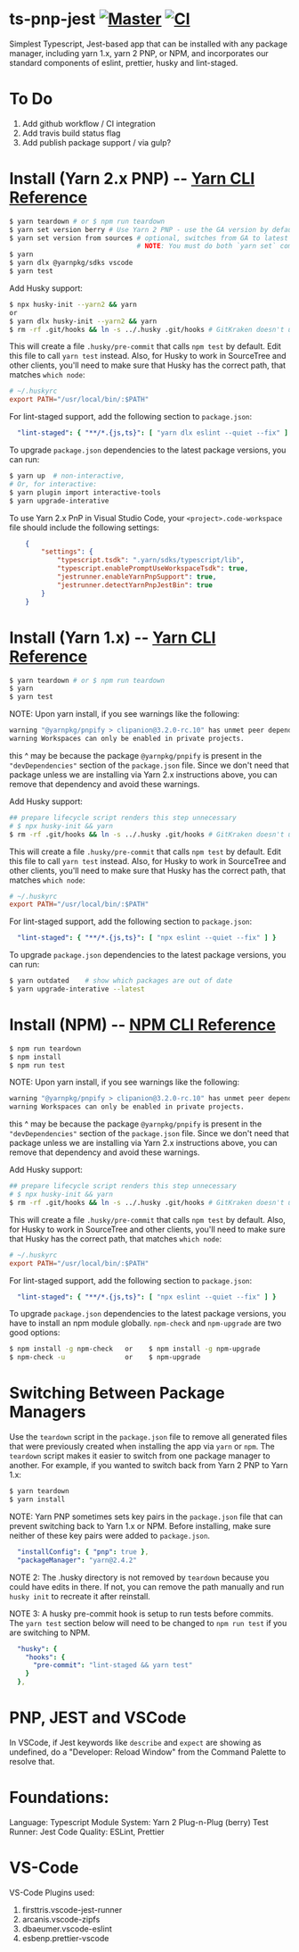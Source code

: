 # ts-pnp-jest [![Master](https://github.com/baselinejs/ts-pnp-jest/actions/workflows/master.yml/badge.svg)](https://github.com/baselinejs/ts-pnp-jest/actions/workflows/master.yml) [![CI](https://github.com/baselinejs/ts-pnp-jest/actions/workflows/ci.yml/badge.svg)](https://github.com/baselinejs/ts-pnp-jest/actions/workflows/ci.yml)

Simplest Typescript, Jest-based app that can be installed with any package manager, including yarn 1.x, yarn 2 PNP, or NPM, and incorporates our standard components of eslint, prettier, husky and lint-staged.

# To Do

1. Add github workflow / CI integration
2. Add travis build status flag
3. Add publish package support / via gulp?

# Install (Yarn 2.x PNP)  --  [Yarn CLI Reference](https://yarnpkg.com/getting-started/migration#cli-commands)

```bash
$ yarn teardown # or $ npm run teardown
$ yarn set version berry # Use Yarn 2 PNP - use the GA version by default
$ yarn set version from sources # optional, switches from GA to latest version.
                                # NOTE: You must do both `yarn set` commands to get latest version
$ yarn
$ yarn dlx @yarnpkg/sdks vscode
$ yarn test
```
Add Husky support:
```bash
$ npx husky-init --yarn2 && yarn
or
$ yarn dlx husky-init --yarn2 && yarn
$ rm -rf .git/hooks && ln -s ../.husky .git/hooks # GitKraken doesn't use respect Git's core.hooksPath setting
```

This will create a file `.husky/pre-commit` that calls `npm test` by default. Edit this file to call `yarn test` instead. Also, for Husky to work in SourceTree and other clients, you'll need to make sure that Husky has the correct path, that matches `which node`:

```rc
# ~/.huskyrc
export PATH="/usr/local/bin/:$PATH"
```
For lint-staged support, add the following section to `package.json`:
```yml
  "lint-staged": { "**/*.{js,ts}": [ "yarn dlx eslint --quiet --fix" ] }
```

To upgrade `package.json` dependencies to the latest package versions, you can run:

```bash
$ yarn up  # non-interactive,
# Or, for interactive:
$ yarn plugin import interactive-tools
$ yarn upgrade-interative
```

To use Yarn 2.x PnP in Visual Studio Code, your `<project>.code-workspace` file should include the following settings:

```json
    {
        "settings": {
            "typescript.tsdk": ".yarn/sdks/typescript/lib",
            "typescript.enablePromptUseWorkspaceTsdk": true,
            "jestrunner.enableYarnPnpSupport": true,
            "jestrunner.detectYarnPnpJestBin": true
        }
    }
```

# Install (Yarn 1.x)  --  [Yarn CLI Reference](https://yarnpkg.com/getting-started/migration#cli-commands)

```bash
$ yarn teardown # or $ npm run teardown
$ yarn
$ yarn test
```
NOTE: Upon yarn install, if you see warnings like the following:
```bash
warning "@yarnpkg/pnpify > clipanion@3.2.0-rc.10" has unmet peer dependency "typanion@*".
warning Workspaces can only be enabled in private projects.
```
this ^ may be because the package `@yarnpkg/pnpify` is present in the `"devDependencies"` section of the `package.json` file.
Since we don't need that package unless we are installing via Yarn 2.x instructions above, you can remove that dependency
and avoid these warnings.

Add Husky support:
```bash
## prepare lifecycle script renders this step unnecessary
# $ npx husky-init && yarn 
$ rm -rf .git/hooks && ln -s ../.husky .git/hooks # GitKraken doesn't use respect Git's core.hooksPath setting
```

This will create a file `.husky/pre-commit` that calls `npm test` by default. Edit this file to call `yarn test` instead. Also, for Husky to work in SourceTree and other clients, you'll need to make sure that Husky has the correct path, that matches `which node`:

```rc
# ~/.huskyrc
export PATH="/usr/local/bin/:$PATH"
```
For lint-staged support, add the following section to `package.json`:
```yml
  "lint-staged": { "**/*.{js,ts}": [ "npx eslint --quiet --fix" ] }
```

To upgrade `package.json` dependencies to the latest package versions, you can run:

```bash
$ yarn outdated    # show which packages are out of date
$ yarn upgrade-interative --latest
```

# Install (NPM)  --  [NPM CLI Reference](https://docs.npmjs.com/cli/v8/commands)

```bash
$ npm run teardown
$ npm install
$ npm run test
```
NOTE: Upon yarn install, if you see warnings like the following:
```bash
warning "@yarnpkg/pnpify > clipanion@3.2.0-rc.10" has unmet peer dependency "typanion@*".
warning Workspaces can only be enabled in private projects.
```
this ^ may be because the package `@yarnpkg/pnpify` is present in the `"devDependencies"` section of the `package.json` file.
Since we don't need that package unless we are installing via Yarn 2.x instructions above, you can remove that dependency
and avoid these warnings.

Add Husky support:
```bash
## prepare lifecycle script renders this step unnecessary
# $ npx husky-init && yarn 
$ rm -rf .git/hooks && ln -s ../.husky .git/hooks # GitKraken doesn't use respect Git's core.hooksPath setting
```

This will create a file `.husky/pre-commit` that calls `npm test` by default. Also, for Husky to work in SourceTree and other clients, you'll need to make sure that Husky has the correct path, that matches `which node`:

```rc
# ~/.huskyrc
export PATH="/usr/local/bin/:$PATH"
```
For lint-staged support, add the following section to `package.json`:
```yml
  "lint-staged": { "**/*.{js,ts}": [ "npx eslint --quiet --fix" ] }
```
To upgrade `package.json` dependencies to the latest package versions, you have to install an npm module globally. `npm-check` and `npm-upgrade` are two good options:

```bash
$ npm install -g npm-check   or    $ npm install -g npm-upgrade
$ npm-check -u               or    $ npm-upgrade
```

# Switching Between Package Managers

Use the `teardown` script in the `package.json` file to remove all generated files that were previously created when installing the app via `yarn` or `npm`. The `teardown` script makes it easier to switch from one package manager to another.  For example, if you wanted to switch back from Yarn 2 PNP to Yarn 1.x:

```bash
$ yarn teardown
$ yarn install
```

NOTE: Yarn PNP sometimes sets key pairs in the `package.json` file that can prevent switching back to Yarn 1.x or NPM. Before installing, make sure neither of these key pairs were added to `package.json`.

```yml
  "installConfig": { "pnp": true },
  "packageManager": "yarn@2.4.2"
```


NOTE 2: The .husky directory is not removed by `teardown` because you could have edits in there. If not, you can remove the path manually and run `husky init` to recreate it after reinstall.

NOTE 3: A husky pre-commit hook is setup to run tests before commits. The `yarn test` section below will need to be changed to `npm run test` if you are switching to NPM.

```yml
  "husky": {
    "hooks": {
      "pre-commit": "lint-staged && yarn test"
    }
  },
```

# PNP, JEST and VSCode

In VSCode, if Jest keywords like `describe` and `expect` are showing as undefined, do a "Developer: Reload Window" from the Command Palette to resolve that.

# Foundations:

Language: Typescript
Module System:  Yarn 2 Plug-n-Plug (berry)
Test Runner:  Jest
Code Quality:  ESLint, Prettier


# VS-Code

VS-Code Plugins used:

1. firsttris.vscode-jest-runner
2. arcanis.vscode-zipfs
3. dbaeumer.vscode-eslint
4. esbenp.prettier-vscode
